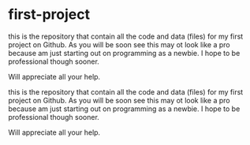 # first-project
this is the repository that contain all the code and data (files) for my first project on Github.
As you will be soon see this may ot look like a pro because am just starting out on programming as a newbie.
I hope to be professional though sooner.

Will appreciate all your help.

this is the repository that contain all the code and data (files) for my first project on Github. As you will be soon see this may ot look like a pro because am just starting out on programming as a newbie. I hope to be professional though sooner.

Will appreciate all your help.
